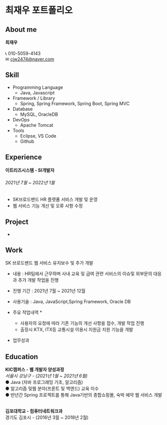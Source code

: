# 최재우 포트폴리오
## About me
**최재우**<br><br>
📞 010-5059-4143<br>
✉ cjw2474@naver.com

## Skill

* Programming Language
  * Java, Javascript
* Framework / Library
  * Spring, Spring Framework, Spring Boot, Spring MVC
* Database
  * MySQL, OracleDB
* DevOps
  * Apache Tomcat
* Tools
  * Eclipse, VS Code
  * Github

## Experience
**이트리즈시스템 - SI개발자**<br>
###### _2021년 7월 ~ 2022년 1월_
* SK브로드밴드 HR 플랫폼 서비스 개발 및 운영
* 웹 서비스 기능 개선 및 오류 사항 수정

## Project

* 

## Work
SK 브로드밴드 웹 서비스 유지보수 및 추가 개발
* 내용 : HR팀에서 근무하며 사내 교육 및 급여 관련 서비스의 이슈및 외부문의 대응과 추가 개발 작업을 진행
* 진행 기간 : 2021년 7월 ~ 2021년 12월
* 사용기술 : Java, JavaScript,Spring Framework, Oracle DB
* 주요 작업내역
  * 
  * 사용자의 요청에 따라 기존 기능의 개선 사항을 접수, 개발 작업 진행
  * 출장시 KTX, ITX등 교통시설 이용시 지원금 지원 기능을 개발

* 업무성과

## Education
**KIC캠퍼스 - 웹 개발자 양성과정**<br>
_서울시 강남구 - (2021년 1월 ~ 2021년 6월)_<br>
● Java (자바 프로그래밍 기초, 알고리즘)<br>
● 알고리즘 및웹 분야(프론트 및 백엔드) 교육 이수<br>
● 반년간 Spring 프로젝트를 통해 Java기반의 종합쇼핑몰, 숙박 예약 웹 서비스 개발<br><br>


**김포대학교 - 컴퓨터네트워크과**<br>
경기도 김포시 - (2016년 3월 ~ 2018년 2월)
